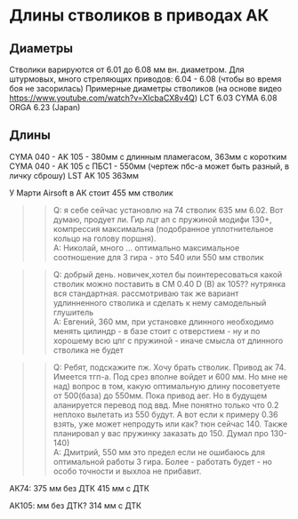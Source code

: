# Длины стволиков в приводах АК

## Диаметры

Стволики варируются от 6.01 до 6.08 мм вн. диаметром.
Для штурмовых, много стреляющих приводов: 6.04 - 6.08 (чтобы во время боя не засорилась)
Примерные диаметры стволиков (на основе видео https://www.youtube.com/watch?v=XIcbaCX8v4Q)
LCT 6.03
CYMA 6.08
ORGA 6.23 (Japan)

## Длины
CYMA 040 - AK 105 - 380мм с длинным пламегасом, 363мм с коротким
CYMA 040 - AK 105 c ПБС1 - 550мм (чертеж пбс-а может быть разный, в личку сброшу)
LST AK 105 363мм

У Марти Airsoft в АК стоит 455 мм стволик

>> Q: я себе сейчас установлю на 74 стволик 635 мм 6.02. Вот думаю, продует ли. Гир лцт ап с пружиной модифи 130+, компрессия максимальна (подобранное уплотнительное кольцо на голову поршня).   
>> A: Николай, много ... оптимально максимальное соотношение для 3 гира - это 540 или 550 мм стволик

>> Q: добрый день. новичек,хотел бы поинтересоваться какой стволик можно поставить в CM 0.40 D (B) ак 105?? нутрянка вся стандартная. рассмотриваю так же вариант удлинненного стволика и сделать к нему самодельный глушитель   
>> A: Евгений, 360 мм, при установке длинного необходимо менять цилиндр - в базе стоит с отверстием - ну и по хорошему всю цпг с пружиной - иначе смысла от длинного стволика не будет

>> Q: Ребят, подскажите пж. Хочу брать стволик. Привод ак 74. Имеется тгп-а. Под срез вполне войдет и 600 мм. Но мне не над) вопрос в том, какую оптимальную длину посоветуете от 500(база) до 550мм. Пока привод аег. Но в будущем аланируется перевод под ввд. Мне понятно только что 0.2 неплохо вылетать из 550 будут. А вот если к примеру 0.36 взять, уже может непродуть или как?
тюн сейчас 140. Также планировал у вас пружинку заказать до 150. Думал про 130-140)   
>> A: Дмитрий, 550 мм это предел если не ошибаюсь для оптимальной работы 3 гира. Более - работать будет - но особо точности и выхлоа не прибавит.

АК74:
375 мм без ДТК
415 мм с ДТК

АК105:
мм без ДТК?
314 мм с ДТК
